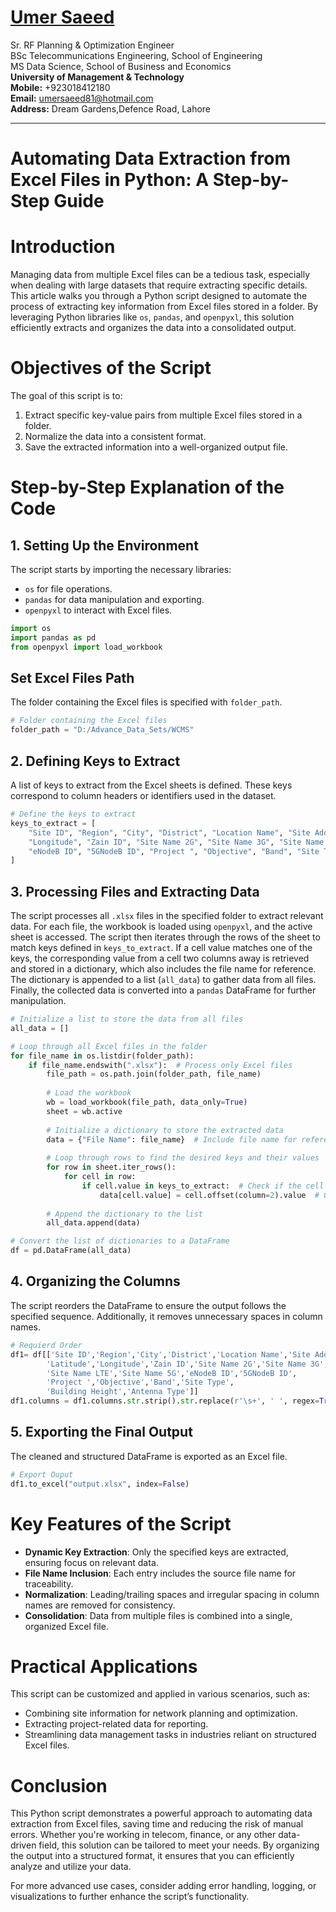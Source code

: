 #  [Umer Saeed](https://www.linkedin.com/in/engumersaeed/)
Sr. RF Planning & Optimization Engineer<br>
BSc Telecommunications Engineering, School of Engineering<br>
MS Data Science, School of Business and Economics<br>
**University of Management & Technology**<br>
**Mobile:**     +923018412180<br>
**Email:**  umersaeed81@hotmail.com<br>
**Address:** Dream Gardens,Defence Road, Lahore<br>

-----------------------------------------------------
# Automating Data Extraction from Excel Files in Python: A Step-by-Step Guide

# Introduction
Managing data from multiple Excel files can be a tedious task, especially when dealing with large datasets that require extracting specific details. This article walks you through a Python script designed to automate the process of extracting key information from Excel files stored in a folder. By leveraging Python libraries like `os`, `pandas`, and `openpyxl`, this solution efficiently extracts and organizes the data into a consolidated output.

# Objectives of the Script
The goal of this script is to:

1. Extract specific key-value pairs from multiple Excel files stored in a folder.
2. Normalize the data into a consistent format.
3. Save the extracted information into a well-organized output file.

# Step-by-Step Explanation of the Code

## 1. Setting Up the Environment
The script starts by importing the necessary libraries:

- `os` for file operations.
- `pandas` for data manipulation and exporting.
- `openpyxl` to interact with Excel files.




```python
import os
import pandas as pd
from openpyxl import load_workbook
```

## Set Excel Files Path 

The folder containing the Excel files is specified with `folder_path`.

```python
# Folder containing the Excel files
folder_path = "D:/Advance_Data_Sets/WCMS"  
```

## 2. Defining Keys to Extract
A list of keys to extract from the Excel sheets is defined. These keys correspond to column headers or identifiers used in the dataset.

```python
# Define the keys to extract
keys_to_extract = [
    "Site ID", "Region", "City", "District", "Location Name", "Site Address", "Latitude",
    "Longitude", "Zain ID", "Site Name 2G", "Site Name 3G", "Site Name LTE", "Site Name 5G",
    "eNodeB ID", "5GNodeB ID", "Project ", "Objective", "Band", "Site Type", "Building Height", "Antenna Type"
]
```

## 3. Processing Files and Extracting Data

The script processes all `.xlsx` files in the specified folder to extract relevant data. For each file, the workbook is loaded using `openpyxl`, and the active sheet is accessed. The script then iterates through the rows of the sheet to match keys defined in `keys_to_extract`. If a cell value matches one of the keys, the corresponding value from a cell two columns away is retrieved and stored in a dictionary, which also includes the file name for reference. The dictionary is appended to a list (`all_data`) to gather data from all files. Finally, the collected data is converted into a `pandas` DataFrame for further manipulation.

```python
# Initialize a list to store the data from all files
all_data = []

# Loop through all Excel files in the folder
for file_name in os.listdir(folder_path):
    if file_name.endswith(".xlsx"):  # Process only Excel files
        file_path = os.path.join(folder_path, file_name)
        
        # Load the workbook
        wb = load_workbook(file_path, data_only=True)
        sheet = wb.active
        
        # Initialize a dictionary to store the extracted data
        data = {"File Name": file_name}  # Include file name for reference
        
        # Loop through rows to find the desired keys and their values
        for row in sheet.iter_rows():
            for cell in row:
                if cell.value in keys_to_extract:  # Check if the cell value is one of the keys
                    data[cell.value] = cell.offset(column=2).value  # Get the value from the adjacent cell
        
        # Append the dictionary to the list
        all_data.append(data)

# Convert the list of dictionaries to a DataFrame
df = pd.DataFrame(all_data)
```

## 4. Organizing the Columns

The script reorders the DataFrame to ensure the output follows the specified sequence. Additionally, it removes unnecessary spaces in column names.

```python
# Requierd Order
df1= df[['Site ID','Region','City','District','Location Name','Site Address',
        'Latitude','Longitude','Zain ID','Site Name 2G','Site Name 3G',
        'Site Name LTE','Site Name 5G','eNodeB ID','5GNodeB ID',
        'Project ','Objective','Band','Site Type',
        'Building Height','Antenna Type']]
df1.columns = df1.columns.str.strip().str.replace(r'\s+', ' ', regex=True)
```

## 5. Exporting the Final Output
The cleaned and structured DataFrame is exported as an Excel file.

```python
# Export Ouput
df1.to_excel("output.xlsx", index=False)
```
# Key Features of the Script
- **Dynamic Key Extraction**: Only the specified keys are extracted, ensuring focus on relevant data.
- **File Name Inclusion**: Each entry includes the source file name for traceability.
- **Normalization**: Leading/trailing spaces and irregular spacing in column names are removed for consistency.
- **Consolidation**: Data from multiple files is combined into a single, organized Excel file.

# Practical Applications
This script can be customized and applied in various scenarios, such as:

- Combining site information for network planning and optimization.
- Extracting project-related data for reporting.
- Streamlining data management tasks in industries reliant on structured Excel files.

# Conclusion
This Python script demonstrates a powerful approach to automating data extraction from Excel files, saving time and reducing the risk of manual errors. Whether you're working in telecom, finance, or any other data-driven field, this solution can be tailored to meet your needs. By organizing the output into a structured format, it ensures that you can efficiently analyze and utilize your data.

For more advanced use cases, consider adding error handling, logging, or visualizations to further enhance the script’s functionality.
